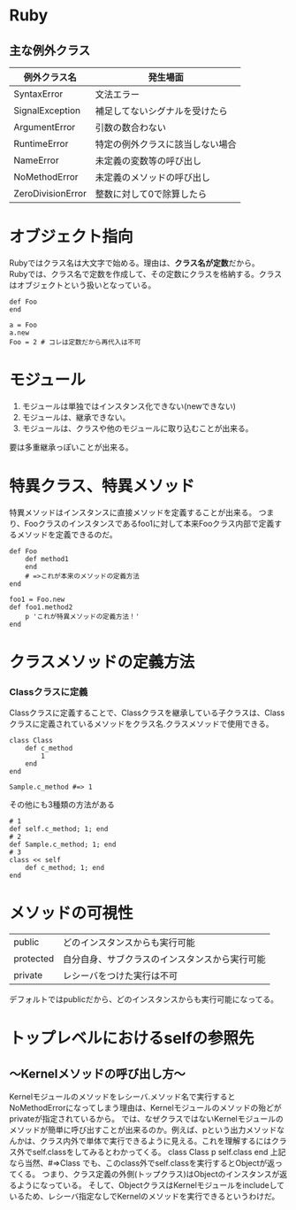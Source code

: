 # Ruby

## 主な例外クラス

| 例外クラス名 | 発生場面 |
| --- | --- |
| SyntaxError | 文法エラー |
| SignalException | 補足してないシグナルを受けたら |
| ArgumentError | 引数の数合わない |
| RuntimeError | 特定の例外クラスに該当しない場合 |
| NameError | 未定義の変数等の呼び出し |
| NoMethodError | 未定義のメソッドの呼び出し |
| ZeroDivisionError | 整数に対して0で除算したら |


# オブジェクト指向

Rubyではクラス名は大文字で始める。理由は、**クラス名が定数**だから。<br>
Rubyでは、クラス名で定数を作成して、その定数にクラスを格納する。クラスはオブジェクトという扱いとなっている。<br>
```
def Foo
end

a = Foo
a.new
Foo = 2 # コレは定数だから再代入は不可
```

# モジュール

1. モジュールは単独ではインスタンス化できない(newできない)
1. モジュールは、継承できない。
2. モジュールは、クラスや他のモジュールに取り込むことが出来る。

要は多重継承っぽいことが出来る。


# 特異クラス、特異メソッド

特異メソッドはインスタンスに直接メソッドを定義することが出来る。
つまり、Fooクラスのインスタンスであるfoo1に対して本来Fooクラス内部で定義するメソッドを定義できるのだ。
```
def Foo
    def method1
    end
    # =>これが本来のメソッドの定義方法
end

foo1 = Foo.new
def foo1.method2
    p 'これが特異メソッドの定義方法！'
end

```

# クラスメソッドの定義方法

### Classクラスに定義
Classクラスに定義することで、Classクラスを継承している子クラスは、Classクラスに定義されているメソッドをクラス名.クラスメソッドで使用できる。

```
class Class
    def c_method
        1
    end
end

Sample.c_method #=> 1
```

その他にも3種類の方法がある

```
# 1
def self.c_method; 1; end
# 2
def Sample.c_method; 1; end
# 3
class << self
    def c_method; 1; end
end
```

# メソッドの可視性
|||
| --- | --- |
|public|どのインスタンスからも実行可能|
|protected|自分自身、サブクラスのインスタンスから実行可能|
|private|レシーバをつけた実行は不可|

デフォルトではpublicだから、どのインスタンスからも実行可能になってる。

# トップレベルにおけるselfの参照先
## 〜Kernelメソッドの呼び出し方〜

Kernelモジュールのメソッドをレシーバ.メソッド名で実行するとNoMethodErrorになってしまう理由は、Kernelモジュールのメソッドの殆どがprivateが指定されているから。
では、なぜクラスではないKernelモジュールのメソッドが簡単に呼び出すことが出来るのか。例えば、pという出力メソッドなんかは、クラス内外で単体で実行できるように見える。これを理解するにはクラス外でself.classをしてみるとわかってくる。
class Class 
   p self.class
end
上記なら当然、#=>Class
でも、このclass外でself.classを実行するとObjectが返ってくる。
つまり、クラス定義の外側(トップクラス)はObjectのインスタンスが返るようになっている。
そして、ObjectクラスはKernelモジュールをincludeしているため、レシーバ指定なしでKernelのメソッドを実行できるというわけだ。



